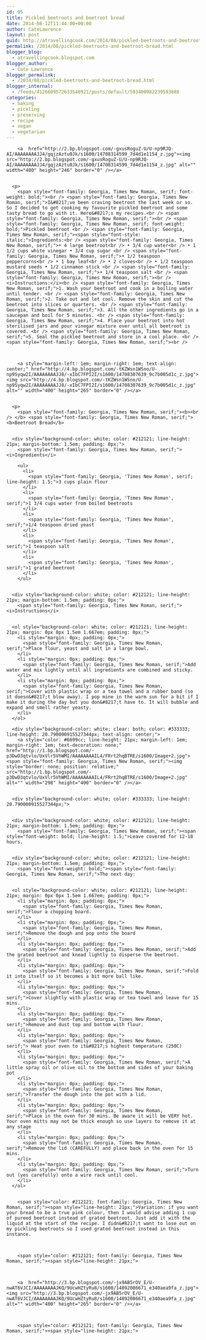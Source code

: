 ```yaml
---
id: 95
title: Pickled beetroots and beetroot bread
date: 2014-08-12T11:44:00+00:00
author: CateLawrence
layout: post
guid: http://atravellingcook.com/2014/08/pickled-beetroots-and-beetroot-bread.html
permalink: /2014/08/pickled-beetroots-and-beetroot-bread.html
blogger_blog:
  - atravellingcook.blogspot.com
blogger_author:
  - Cate Lawrence
blogger_permalink:
  - /2014/08/pickled-beetroots-and-beetroot-bread.html
blogger_internal:
  - /feeds/4126609572633548921/posts/default/593400982239593888
categories:
  - baking
  - pickling
  - preserving
  - recipe
  - vegan
  - vegetarian
---
```

<div title="Page 2">
  
    
      
      
      
      
        <a  href="http://2.bp.blogspot.com/-gxusRoguZ-U/U-np9RJQ-AI/AAAAAAAAJJ4/gqjzAztu0Jk/s1600/14708314599_7d4d1e1154_z.jpg"><img src="http://2.bp.blogspot.com/-gxusRoguZ-U/U-np9RJQ-AI/AAAAAAAAJJ4/gqjzAztu0Jk/s1600/14708314599_7d4d1e1154_z.jpg" alt="" width="400" height="246" border="0" /></a>
      
      
      <p>
        <span style="font-family: Georgia, Times New Roman, serif; font-weight: bold;"><br /> <span style="font-family: Georgia, Times New Roman, serif;">I&#8217;ve been craving beetroot the last week or so. So I decided to get cooking my favourite pickled beetroot and some tasty bread to go with it. Here&#8217;s my recipes.<br /> <span style="font-family: Georgia, Times New Roman, serif;"><br /> <span style="font-family: Georgia, Times New Roman, serif; font-weight: bold;">Pickled beetroot <br /> <span style="font-family: Georgia, Times New Roman, serif;"><span style="font-style: italic;">Ingredients:<br /> <span style="font-family: Georgia, Times New Roman, serif;">• 4 large beetroot<br /> • 3/4 cup water<br /> • 1 1/2 cups white vinegar • 3/4 cup sugar <br /> <span style="font-family: Georgia, Times New Roman, serif;">• 1/2 teaspoon peppercorns<br /> • 1 bay leaf<br /> • 2 cloves<br /> • 1/2 teaspoon mustard seeds • 1/2 cinnamon stick <br /> <span style="font-family: Georgia, Times New Roman, serif;">• 1/4 teaspoon salt <br /> <span style="font-family: Georgia, Times New Roman, serif;"><br /> <i>Instructions:</i><br /> <span style="font-family: Georgia, Times New Roman, serif;">1. Wash your beetroot and cook in a boiling water until tender. <br /> <span style="font-family: Georgia, Times New Roman, serif;">2. Take out and let cool. Remove the skin and cut the beetroot into slices or quarters. <br /> <span style="font-family: Georgia, Times New Roman, serif;">3. All the other ingredients go in a saucepan and boil for 5 minutes. <br /> <span style="font-family: Georgia, Times New Roman, serif;">4. Place your beetroot into hot sterilised jars and pour vinegar mixture over until all beetroot is covered. <br /> <span style="font-family: Georgia, Times New Roman, serif;">5. Seal the pickled beetroot and store in a cool place. <br /> <span style="font-family: Georgia, Times New Roman, serif;"><br /> 
      
      
      
        <a style="margin-left: 1em; margin-right: 1em; text-align: center;" href="http://4.bp.blogspot.com/-tKZWsn1WSno/U-np9Syqw2I/AAAAAAAAJJ8/-xIbC7FPI2I/s1600/14708307639_9c7b005d1c_z.jpg"><img src="http://4.bp.blogspot.com/-tKZWsn1WSno/U-np9Syqw2I/AAAAAAAAJJ8/-xIbC7FPI2I/s1600/14708307639_9c7b005d1c_z.jpg" alt="" width="400" height="265" border="0" /></a>
      
      
      <p>
        <span style="font-family: Georgia, Times New Roman, serif;"><b><br /> </b> <span style="font-family: Georgia, Times New Roman, serif;"><b>Beetroot Bread</b>
      
      
      <div style="background-color: white; color: #212121; line-height: 21px; margin-bottom: 1.5em; padding: 0px;">
        <span style="font-family: Georgia, Times New Roman, serif;"><i>Ingredients</i> 
        
        <ul>
          <li>
            <span style="font-family: Georgia, 'Times New Roman', serif; line-height: 1.5;">3 cups plain flour
          </li>
          <li>
            <span style="font-family: Georgia, 'Times New Roman', serif;">1 3/4 cups water from boiled beetroots
          </li>
          <li>
            <span style="font-family: Georgia, 'Times New Roman', serif;">1/4 teaspoon dried yeast
          </li>
          <li>
            <span style="font-family: Georgia, 'Times New Roman', serif;">1 teaspoon salt
          </li>
          <li>
            <span style="font-family: Georgia, 'Times New Roman', serif;">1 grated beetroot
          </li>
        </ul>
      
      
      <div style="background-color: white; color: #212121; line-height: 21px; margin-bottom: 1.5em; padding: 0px;">
        <span style="font-family: Georgia, Times New Roman, serif;"><i>Instructions</i>
      
      
      <ol style="background-color: white; color: #212121; line-height: 21px; margin: 0px 0px 1.5em 1.667em; padding: 0px;">
        <li style="margin: 0px; padding: 0px;">
          <span style="font-family: Georgia, Times New Roman, serif;">Place flour, yeast and salt in a large bowl.
        </li>
        <li style="margin: 0px; padding: 0px;">
          <span style="font-family: Georgia, Times New Roman, serif;">Add water and mix lightly until all ingredients are combined and sticky. 
        </li>
        <li style="margin: 0px; padding: 0px;">
          <span style="font-family: Georgia, Times New Roman, serif;">Cover with plastic wrap or a tea towel and a rubber band (so it doesn&#8217;t blow away). I pop mine in the warm sun for a bit if I make it during the day but you don&#8217;t have to. It will bubble and expand and smell rather yeasty.
        </li>
      </ol>
      
      <div style="background-color: white; clear: both; color: #333333; line-height: 20.790000915527344px; text-align: center;">
        <a style="color: #6699cc; line-height: 21px; margin-left: 1em; margin-right: 1em; text-decoration: none;" href="http://1.bp.blogspot.com/-p3DwD3qtvlo/UxVlr5VhWMI/AAAAAAAAIL4/FRrt2hqBTRE/s1600/Image+2.jpg"><span style="font-family: Georgia, Times New Roman, serif;"><img style="border: none; position: relative;" src="http://1.bp.blogspot.com/-p3DwD3qtvlo/UxVlr5VhWMI/AAAAAAAAIL4/FRrt2hqBTRE/s1600/Image+2.jpg" alt="" width="298" height="400" border="0" /></a>
      
      
      <div style="background-color: white; color: #333333; line-height: 20.790000915527344px;">
      
      
      <div style="background-color: white; color: #212121; line-height: 21px; margin-bottom: 1.5em; padding: 0px;">
        <span style="font-family: Georgia, Times New Roman, serif;">​<span style="font-weight: bold; line-height: 1.5;">Leave covered for 12-18 hours. 
      
      
      <div style="background-color: white; color: #212121; line-height: 21px; margin-bottom: 1.5em; padding: 0px;">
        <span style="font-weight: bold;"><span style="font-family: Georgia, Times New Roman, serif;">The next day:
      
      
      <ol style="background-color: white; color: #212121; line-height: 21px; margin: 0px 0px 1.5em 1.667em; padding: 0px;">
        <li style="margin: 0px; padding: 0px;">
          <span style="font-family: Georgia, Times New Roman, serif;">Flour a chopping board. 
        </li>
        <li style="margin: 0px; padding: 0px;">
          <span style="font-family: Georgia, Times New Roman, serif;">Remove the dough and pop onto the board
        </li>
        <li style="margin: 0px; padding: 0px;">
          <span style="font-family: Georgia, Times New Roman, serif;">Add the grated beetroot and knead lightly to disperse the beetroot.
        </li>
        <li style="margin: 0px; padding: 0px;">
          <span style="font-family: Georgia, Times New Roman, serif;">Fold it into itself so it becomes a bit more ball like.
        </li>
        <li style="margin: 0px; padding: 0px;">
          <span style="font-family: Georgia, Times New Roman, serif;">Cover slightly with plastic wrap or tea towel and leave for 15 mins. 
        </li>
        <li style="margin: 0px; padding: 0px;">
          <span style="font-family: Georgia, Times New Roman, serif;">Remove and dust top and bottom with flour. 
        </li>
        <li style="margin: 0px; padding: 0px;">
          <span style="font-family: Georgia, Times New Roman, serif;"> Heat your oven to it&#8217;s highest temperature (250C) 
        </li>
        <li style="margin: 0px; padding: 0px;">
          <span style="font-family: Georgia, Times New Roman, serif;">A little spray oil or olive oil to the bottom and sides of your baking pot
        </li>
        <li style="margin: 0px; padding: 0px;">
          <span style="font-family: Georgia, Times New Roman, serif;">Transfer the dough into the pot with a lid.
        </li>
        <li style="margin: 0px; padding: 0px;">
          <span style="font-family: Georgia, Times New Roman, serif;">Place in the oven for 30 mins. Be aware it will be VERY hot. Your oven mitts may not be thick enough so use layers to remove it at any stage
        </li>
        <li style="margin: 0px; padding: 0px;">
          <span style="font-family: Georgia, Times New Roman, serif;">Remove the lid (CAREFULLY) and place back in the oven for 15 mins. 
        </li>
        <li style="margin: 0px; padding: 0px;">
          <span style="font-family: Georgia, Times New Roman, serif;">Turn out (yes carefully) onto a wire rack until cool.
        </li>
      </ol>
      
      
        <span style="color: #212121; font-family: Georgia, Times New Roman, serif;"><span style="line-height: 21px;">Variation: if you want your bread to be a true pink colour, then I would advise adding 1 cup of pureed beetroot instead of grated beetroot. Just add it with the liquid at the start of the recipe. I didn&#8217;t want to lose out on my pickling beetroots so I used grated beetroot instead in this instance. 
      
      
      
        <span style="color: #212121; font-family: Georgia, Times New Roman, serif;"><span style="line-height: 21px;"> 
      
      
      
        <a  href="http://3.bp.blogspot.com/-jx9AB5rOV_E/U-nwAT6VJCI/AAAAAAAAJKQ/9UcwHZtyRu8/s1600/14892086671_e340aea9fa_z.jpg"><img src="http://3.bp.blogspot.com/-jx9AB5rOV_E/U-nwAT6VJCI/AAAAAAAAJKQ/9UcwHZtyRu8/s1600/14892086671_e340aea9fa_z.jpg" alt="" width="400" height="265" border="0" /></a>
      
      
      
        <span style="color: #212121; font-family: Georgia, Times New Roman, serif;"><span style="line-height: 21px;"> 
      
    
  
